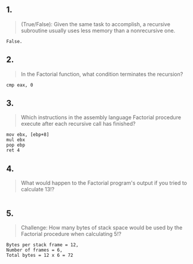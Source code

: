 ## 1. 
> (True/False): Given the same task to accomplish, a recursive subroutine usually uses less memory than a nonrecursive one.

```
False.
```

## 2.
> In the Factorial function, what condition terminates the recursion?

```
cmp eax, 0
```

## 3.
> Which instructions in the assembly language Factorial procedure execute after each recursive call has finished?

```
mov ebx, [ebp+8]
mul ebx
pop ebp 
ret 4
```

## 4.
> What would happen to the Factorial program's output if you tried to calculate 13!?

```

```

## 5.
> Challenge: How many bytes of stack space would be used by the Factorial procedure when calculating 5!?

```
Bytes per stack frame = 12,
Number of frames = 6,
Total bytes = 12 x 6 = 72
```
